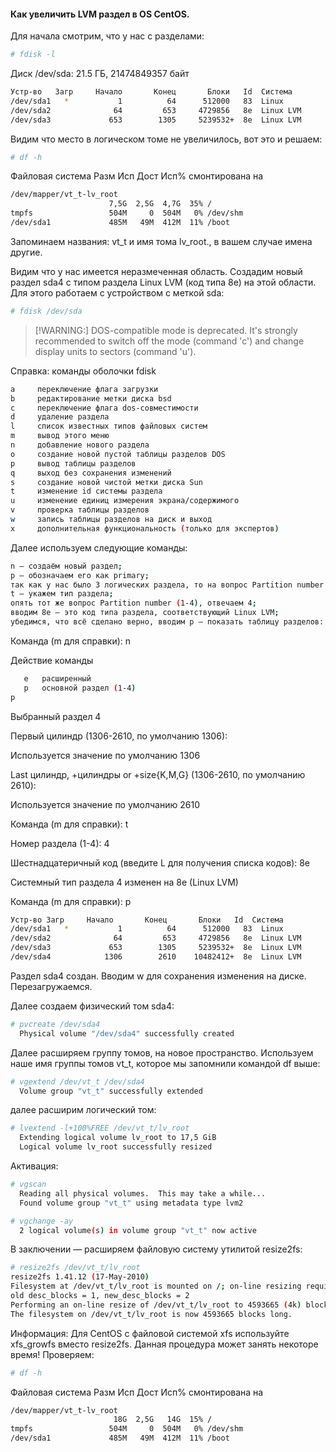 #### Как увеличить LVM раздел в OS CentOS.
Для начала смотрим, что у нас с разделами:
```bash
# fdisk -l
```
Диск /dev/sda: 21.5 ГБ, 21474849357 байт
```bash
Устр-во   Загр     Начало       Конец       Блоки   Id  Система
/dev/sda1   *           1          64      512000   83  Linux
/dev/sda2              64         653     4729856   8e  Linux LVM
/dev/sda3             653        1305     5239532+  8e  Linux LVM
```
Видим что место в логическом томе не увеличилось, вот это и решаем:
```bash
# df -h
```
Файловая система      Разм  Исп  Дост  Исп% смонтирована на
```bash
/dev/mapper/vt_t-lv_root
                      7,5G  2,5G  4,7G  35% /
tmpfs                 504M     0  504M   0% /dev/shm
/dev/sda1             485M   49M  412M  11% /boot
```
Запоминаем названия:  vt_t и имя тома lv_root., в вашем случае имена другие.

Видим что у нас имеется неразмеченная область. Создадим новый раздел sda4 с типом раздела Linux LVM (код типа 8e) на этой области. Для этого работаем с устройством с меткой sda:
```bash
# fdisk /dev/sda
```
>[!WARNING:]
>DOS-compatible mode is deprecated. It's strongly recommended to
         switch off the mode (command 'c') and change display units to
         sectors (command 'u').

Справка: команды оболочки fdisk
```bash
a     переключение флага загрузки
b     редактирование метки диска bsd
c     переключение флага dos-совместимости
d     удаление раздела
l     список известных типов файловых систем
m     вывод этого меню
n     добавление нового раздела
o     создание новой пустой таблицы разделов DOS
p     вывод таблицы разделов
q     выход без сохранения изменений
s     создание новой чистой метки диска Sun
t     изменение id системы раздела
u     изменение единиц измерения экрана/содержимого
v     проверка таблицы разделов
w     запись таблицы разделов на диск и выход
x     дополнительная функциональность (только для экспертов)
```
Далее используем следующие команды:
```bash
n — создаём новый раздел;
p — обозначаем его как primary;
так как у нас было 3 логических раздела, то на вопрос Partition number (1-4) отвечаем 4;
t — укажем тип раздела;
опять тот же вопрос Partition number (1-4), отвечаем 4;
вводим 8e — это код типа раздела, соответствующий Linux LVM;
убедимся, что всё сделано верно, вводим p — показать таблицу разделов:
```
Команда (m для справки): n

Действие команды
```bash
   e   расширенный
   p   основной раздел (1-4)
p
```
Выбранный раздел 4

Первый цилиндр (1306-2610, по умолчанию 1306):

Используется значение по умолчанию 1306

Last цилиндр, +цилиндры or +size{K,M,G} (1306-2610, по умолчанию 2610):

Используется значение по умолчанию 2610

Команда (m для справки): t

Номер раздела (1-4): 4

Шестнадцатеричный код (введите L для получения списка кодов): 8e

Системный тип раздела 4 изменен на 8e (Linux LVM)

Команда (m для справки): p
```bash
Устр-во Загр     Начало       Конец       Блоки   Id  Система
/dev/sda1   *           1          64      512000   83  Linux
/dev/sda2              64         653     4729856   8e  Linux LVM
/dev/sda3             653        1305     5239532+  8e  Linux LVM
/dev/sda4            1306        2610    10482412+  8e  Linux LVM
```
Раздел sda4 создан. Вводим w для сохранения изменения на диске. Перезагружаемся.

Далее создаем физический том sda4:
```bash
# pvcreate /dev/sda4
  Physical volume "/dev/sda4" successfully created
```
Далее расширяем группу томов, на новое пространство. Используем наше имя группы томов vt_t, которое мы запомнили командой df выше:
```bash
# vgextend /dev/vt_t /dev/sda4
  Volume group "vt_t" successfully extended
```
далее расширим логический том:
```bash
# lvextend -l+100%FREE /dev/vt_t/lv_root
  Extending logical volume lv_root to 17,5 GiB
  Logical volume lv_root successfully resized
```
Активация:
```bash
# vgscan
  Reading all physical volumes.  This may take a while...
  Found volume group "vt_t" using metadata type lvm2
```
```bash
# vgchange -ay
  2 logical volume(s) in volume group "vt_t" now active
```
В заключении — расширяем файловую систему утилитой resize2fs:
```bash
# resize2fs /dev/vt_t/lv_root
resize2fs 1.41.12 (17-May-2010)
Filesystem at /dev/vt_t/lv_root is mounted on /; on-line resizing required
old desc_blocks = 1, new_desc_blocks = 2
Performing an on-line resize of /dev/vt_t/lv_root to 4593665 (4k) blocks.
The filesystem on /dev/vt_t/lv_root is now 4593665 blocks long.
```
Информация: Для CentOS с файловой системой xfs используйте xfs_growfs вместо resize2fs. Данная процедура может занять некоторе время! Проверяем:
```bash
# df -h
```
Файловая система      Разм  Исп  Дост  Исп% смонтирована на
```bash
/dev/mapper/vt_t-lv_root
                       18G  2,5G   14G  15% /
tmpfs                 504M     0  504M   0% /dev/shm
/dev/sda1             485M   49M  412M  11% /boot
```


